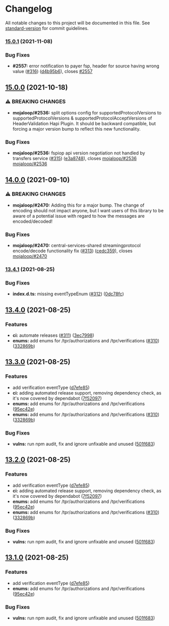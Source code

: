 # Changelog

All notable changes to this project will be documented in this file. See [standard-version](https://github.com/conventional-changelog/standard-version) for commit guidelines.

### [15.0.1](https://github.com/mojaloop/central-services-shared/compare/v15.0.0...v15.0.1) (2021-11-08)


### Bug Fixes

* **#2557:** error notification to payer fsp, header for source having wrong value ([#316](https://github.com/mojaloop/central-services-shared/issues/316)) ([d4b95b6](https://github.com/mojaloop/central-services-shared/commit/d4b95b619ce2c4f810ae6909859ef6dbf5894ad0)), closes [#2557](https://github.com/mojaloop/central-services-shared/issues/2557)

## [15.0.0](https://github.com/mojaloop/central-services-shared/compare/v14.0.0...v15.0.0) (2021-10-18)


### ⚠ BREAKING CHANGES

* **mojaloop/#2536:** split options config for supportedProtocolVersions to supportedProtocolVersions & supportedProtocolAcceptVersions of HeaderValidation Hapi Plugin. It should be backward compatible, but forcing a major version bump to reflect this new functionality.

### Bug Fixes

* **mojaloop/#2536:** fspiop api version negotiation not handled by transfers service ([#315](https://github.com/mojaloop/central-services-shared/issues/315)) ([e3a8748](https://github.com/mojaloop/central-services-shared/commit/e3a874829794ed8b85b6487dd58bcb58f31a5dd1)), closes [mojaloop/#2536](https://github.com/mojaloop/central-services-shared/issues/2536) [mojaloop/#2536](https://github.com/mojaloop/central-services-shared/issues/2536)

## [14.0.0](https://github.com/mojaloop/central-services-shared/compare/v13.4.1...v14.0.0) (2021-09-10)


### ⚠ BREAKING CHANGES

* **mojaloop/#2470:** Adding this for a major bump. The change of encoding should not impact anyone, but I want users of this library to be aware of a potential issue with regard to how the messages are encoded/decoded!

### Bug Fixes

* **mojaloop/#2470:** central-services-shared streamingprotocol encode/decode functionality fix ([#313](https://github.com/mojaloop/central-services-shared/issues/313)) ([cedc359](https://github.com/mojaloop/central-services-shared/commit/cedc3595508ebe2fd67517f732e8e1da35635171)), closes [mojaloop/#2470](https://github.com/mojaloop/central-services-shared/issues/2470)

### [13.4.1](https://github.com/mojaloop/central-services-shared/compare/v13.4.0...v13.4.1) (2021-08-25)


### Bug Fixes

* **index.d.ts:** missing eventTypeEnum ([#312](https://github.com/mojaloop/central-services-shared/issues/312)) ([0dc78fc](https://github.com/mojaloop/central-services-shared/commit/0dc78fc228b65e52d5a4fc814fb88ad871952bdb))

## [13.4.0](https://github.com/mojaloop/central-services-shared/compare/v13.0.5...v13.4.0) (2021-08-25)


### Features

* **ci:** automate releases ([#311](https://github.com/mojaloop/central-services-shared/issues/311)) ([3ec7998](https://github.com/mojaloop/central-services-shared/commit/3ec79987a4acaddba83c74b41fe61ec3200946cc))
* **enums:** add enums for /tpr/authorizations and /tpr/verifications ([#310](https://github.com/mojaloop/central-services-shared/issues/310)) ([332869b](https://github.com/mojaloop/central-services-shared/commit/332869bcefbb08d4fbc766b85c14a0bfb12c11bb))

## [13.3.0](https://github.com/mojaloop/central-services-shared/compare/v13.0.5...v13.3.0) (2021-08-25)


### Features

* add verification eventType ([d7efe85](https://github.com/mojaloop/central-services-shared/commit/d7efe85424c756087886d51b21da79156fc627c2))
* **ci:** adding automated release support, removing dependency check, as it's now covered by dependabot ([7f52097](https://github.com/mojaloop/central-services-shared/commit/7f520970a4b36d866b427f9467fadf845617d348))
* **enums:** add enums for /tpr/authorizations and /tpr/verifications ([95ec42e](https://github.com/mojaloop/central-services-shared/commit/95ec42e5363846ccc99995ee85e50bd012e5febc))
* **enums:** add enums for /tpr/authorizations and /tpr/verifications ([#310](https://github.com/mojaloop/central-services-shared/issues/310)) ([332869b](https://github.com/mojaloop/central-services-shared/commit/332869bcefbb08d4fbc766b85c14a0bfb12c11bb))


### Bug Fixes

* **vulns:** run npm audit, fix and ignore unfixable and unused ([501f683](https://github.com/mojaloop/central-services-shared/commit/501f683f17ee2e1fa619429d95a1988611f39e43))

## [13.2.0](https://github.com/mojaloop/central-services-shared/compare/v13.0.5...v13.2.0) (2021-08-25)


### Features

* add verification eventType ([d7efe85](https://github.com/mojaloop/central-services-shared/commit/d7efe85424c756087886d51b21da79156fc627c2))
* **ci:** adding automated release support, removing dependency check, as it's now covered by dependabot ([7f52097](https://github.com/mojaloop/central-services-shared/commit/7f520970a4b36d866b427f9467fadf845617d348))
* **enums:** add enums for /tpr/authorizations and /tpr/verifications ([95ec42e](https://github.com/mojaloop/central-services-shared/commit/95ec42e5363846ccc99995ee85e50bd012e5febc))
* **enums:** add enums for /tpr/authorizations and /tpr/verifications ([#310](https://github.com/mojaloop/central-services-shared/issues/310)) ([332869b](https://github.com/mojaloop/central-services-shared/commit/332869bcefbb08d4fbc766b85c14a0bfb12c11bb))


### Bug Fixes

* **vulns:** run npm audit, fix and ignore unfixable and unused ([501f683](https://github.com/mojaloop/central-services-shared/commit/501f683f17ee2e1fa619429d95a1988611f39e43))

## [13.1.0](https://github.com/mojaloop/central-services-shared/compare/v13.0.5...v13.1.0) (2021-08-25)


### Features

* add verification eventType ([d7efe85](https://github.com/mojaloop/central-services-shared/commit/d7efe85424c756087886d51b21da79156fc627c2))
* **enums:** add enums for /tpr/authorizations and /tpr/verifications ([95ec42e](https://github.com/mojaloop/central-services-shared/commit/95ec42e5363846ccc99995ee85e50bd012e5febc))


### Bug Fixes

* **vulns:** run npm audit, fix and ignore unfixable and unused ([501f683](https://github.com/mojaloop/central-services-shared/commit/501f683f17ee2e1fa619429d95a1988611f39e43))
